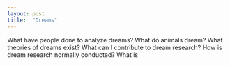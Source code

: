 ```yaml
---
layout: post
title:  "Dreams"
---
```


What have people done to analyze dreams?
What do animals dream?
What theories of dreams exist? 
What can I contribute to dream research?
How is dream research normally conducted?
What is 